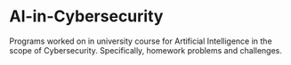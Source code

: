 # AI-in-Cybersecurity
Programs worked on in university course for Artificial Intelligence in the scope of Cybersecurity.  Specifically, homework problems and challenges.
